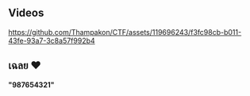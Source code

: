 ## Videos



https://github.com/Thampakon/CTF/assets/119696243/f3fc98cb-b011-43fe-93a7-3c8a57f992b4


## เฉลย ❤️

**"987654321"**

